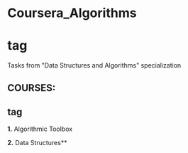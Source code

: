 # Coursera_Algorithms <h1> tag
Tasks from  "Data Structures and Algorithms" specialization

## COURSES: <h2> tag

**1.** Algorithmic Toolbox

**2.** Data Structures**
